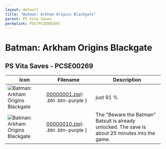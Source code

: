 ```yaml
---
layout: default
title: "Batman: Arkham Origins Blackgate"
parent: PS Vita Saves
permalink: PSV/PCSE00269/
---
```

# Batman: Arkham Origins Blackgate

## PS Vita Saves - PCSE00269

| Icon | Filename | Description |
|------|----------|-------------|
| ![Batman: Arkham Origins Blackgate](icon0.png) | [00000001.zip](00000001.zip){: .btn .btn-purple } | just 91 % |
| ![Batman: Arkham Origins Blackgate](icon0.png) | [00000010.zip](00000010.zip){: .btn .btn-purple } | The "Beware the Batman" Batsuit is already unlocked. The save is about 25 minutes into the game. |
